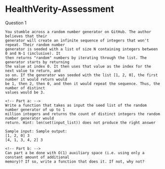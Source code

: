 # HealthVerity-Assessment

Question 1

    You stumble across a random number generator on GitHub. The author believes that their
    generator will create an infinite sequence of integers that won't repeat. Their random number
    generator is seeded with a list of size N containing integers between 0 and N-1 (inclusive). It
    then returns "random" numbers by iterating through the list. The generator starts by returning
    the value at index 0. It then uses that value as the index for the next value to return, and
    so on. If the generator was seeded with the list [1, 2, 0], the first number it would return would
    be 1, then 2, then 0, and then it would repeat the sequence. Thus, the number of distinct
    values would be 3.

    <!-- Part a: -->
    Write a function that takes as input the seed list of the random number generator of up to 1
    million integers and returns the count of distinct integers the random number generator would
    return. Hint: len(set(input_list)) does not produce the right answer

    Sample input: Sample output:
    [1, 2, 0] 3
    [4, 1, 3, 4, 2] 3

    <!-- Part b: -->
    Can part a be done with O(1) auxiliary space (i.e. using only a constant amount of additional
    memory)? If so, write a function that does it. If not, why not?
